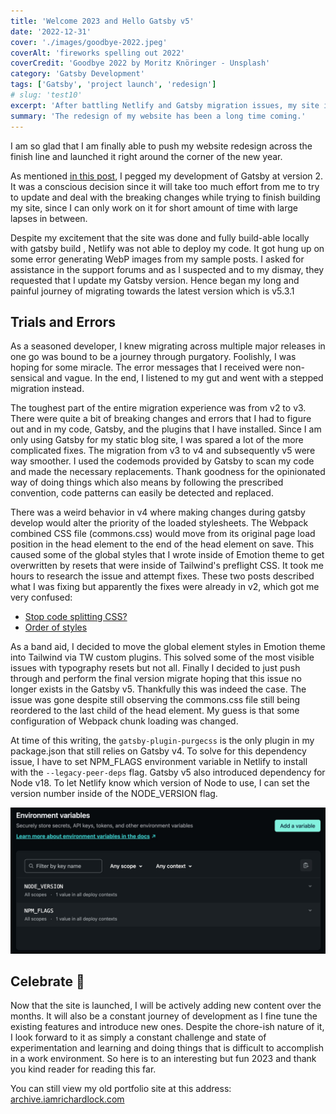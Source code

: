 ```yaml
---
title: 'Welcome 2023 and Hello Gatsby v5'
date: '2022-12-31'
cover: './images/goodbye-2022.jpeg'
coverAlt: 'fireworks spelling out 2022'
coverCredit: 'Goodbye 2022 by Moritz Knöringer - Unsplash'
category: 'Gatsby Development'
tags: ['Gatsby', 'project launch', 'redesign']
# slug: 'test10'
excerpt: 'After battling Netlify and Gatsby migration issues, my site is finally seeing the light of day! I am so excited to share it with the internet.'
summary: 'The redesign of my website has been a long time coming.'
---
```


I am so glad that I am finally able to push my website redesign across the finish line and launched it right around the corner of the new year.

As mentioned [in this post](/blog/christmas-and-a-new-website), I pegged my development of Gatsby at version 2. It was a conscious decision since it will take too much effort from me to try to update and deal with the breaking changes while trying to finish building my site, since I can only work on it for short amount of time with large lapses in between.

Despite my excitement that the site was done and fully build-able locally with gatsby build , Netlify was not able to deploy my code. It got hung up on some error generating WebP images from my sample posts.  I asked for assistance in the support forums and as I suspected and to my dismay, they requested that I update my Gatsby version. Hence began my long and painful journey of migrating towards the latest version which is v5.3.1


## Trials and Errors

As a seasoned developer, I knew migrating across multiple major releases in one go was bound to be a journey through purgatory. Foolishly, I was hoping for some miracle. The error messages that I received were non-sensical and vague. In the end, I listened to my gut and went with a stepped migration instead.

The toughest part of the entire migration experience was from v2 to v3. There were quite a bit of breaking changes and errors that I had to figure out and in my code, Gatsby, and the plugins that I have installed. Since I am only using Gatsby for my static blog site, I was spared a lot of the more complicated fixes. The migration from v3 to v4 and subsequently v5 were way smoother. I used the codemods provided by Gatsby to scan my code and made the necessary replacements. Thank goodness for the opinionated way of doing things which also means by following the prescribed convention, code patterns can easily be detected and replaced.

There was a weird behavior in v4 where making changes during gatsby develop would alter the priority of the loaded stylesheets. The Webpack combined CSS file (commons.css) would move from its original page load position in the head element to the end of the head element on save. This caused some of the global styles that I wrote inside of Emotion theme to get overwritten by resets that were inside of Tailwind's preflight CSS. It took me hours to research the issue and attempt fixes. These two posts described what I was fixing but apparently the fixes were already in v2, which got me very confused:
- [Stop code splitting CSS?](https://github.com/gatsbyjs/gatsby/issues/11072)
- [Order of styles](https://github.com/gatsbyjs/gatsby/issues/1836)

As a band aid, I decided to move the global element styles in Emotion theme into Tailwind via TW custom plugins. This solved some of the most visible issues with typography resets but not all. Finally I decided to just push through and perform the final version migrate hoping that this issue no longer exists in the Gatsby v5. Thankfully this was indeed the case. The issue was gone despite still observing the commons.css file still being reordered to the last child of the head element.  My guess is that some configuration of Webpack chunk loading was changed.

At time of this writing,  the `gatsby-plugin-purgecss` is the only plugin in my package.json that still relies on Gatsby v4. To solve for this dependency issue, I have to set NPM_FLAGS environment variable in Netlify to install with the `--legacy-peer-deps` flag. Gatsby v5 also introduced dependency for Node v18. To let Netlify know which version of Node to use, I can set the version number inside of the NODE_VERSION flag.

![Netlify admin dashboard - Environment variable section](./images/netlify-env-vars-screenshot.jpeg)

## Celebrate 🎉
Now that the site is launched, I will be actively adding new content over the months.  It will also be a constant journey of development as I fine tune the existing features and introduce new ones. Despite the chore-ish nature of it, I look forward to it as simply a constant challenge and state of experimentation and learning and doing things that is difficult to accomplish in a work environment. So here is to an interesting but fun 2023 and thank you kind reader for reading this far.

You can still view my old portfolio site at this address: [archive.iamrichardlock.com](https://www.archive.iamrichardlock.com/)



